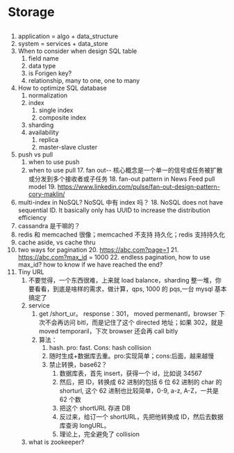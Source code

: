 # Storage

##

1. application = algo + data_structure
2. system = services + data_store
3. When to consider when design SQL table
   1. field name
   2. data type
   3. is Forigen key?
   4. relationship, many to one, one to many
4. How to optimize SQL database
   1. normalization
   2. index
      1. single index
      2. composite index
   3. sharding
   4. availability
      1. replica
      2. master-slave cluster
5. push vs pull
   1. when to use push
   2. when to use pull 17. fan out-- 核心概念是一个单一的信号或任务被扩散或分发到多个接收者或子任务 18. fan-out pattern in News Feed pull model 19. https://www.linkedin.com/pulse/fan-out-design-pattern-cory-maklin/
6. multi-index in NoSQL? NoSQL 中有 index 吗？ 18. NoSQL does not have sequential ID. It basically only has UUID to increase the distribution efficiency
7. cassandra 是干嘛的？
8. redis 和 memcached 很像；memcached 不支持 持久化；redis 支持持久化
9. cache aside, vs cache thru
10. two ways for pagination 20. https://abc.com?page=1 21. https://abc.com?max_id = 1000 22. endless pagination, how to use max_id? how to know if we have reached the end?
11. Tiny URL
    1. 不要觉得，一个东西很难，上来就 load balance，sharding 整一堆，你要看看，到底是啥样的需求，做计算，qps, 1000 的 pqs,一台 mysql 基本搞定了
    2. service
       1. get /short_ur。 response：301， moved permenantl，browser 下次不会再访问 bitl，而是记住了这个 directed 地址；如果 302，就是 moved temporaril，下次 browser 还会再 call bitly
       2. 算法：
          1. hash. pro: fast. Cons: hash collision
          2. 随时生成+数据库去重。pro:实现简单；cons:后面，越来越慢
          3. 禁止转换，base62？
             1. 数据库表，首先 insert，获得一个 id，比如说 34567
             2. 然后，把 ID，转换成 62 进制的包括 6 位 62 进制的 char 的 shorturl, 这个 62 进制也比较简单，0-9, a-z, A-Z，一共是 62 个数
             3. 把这个 shortURL 存进 DB
             4. 反过来，给订一个 shortURL，先把他转换成 ID，然后去数据库查询 longURL。
             5. 理论上，完全避免了 collision
    3. what is zookeeper?
